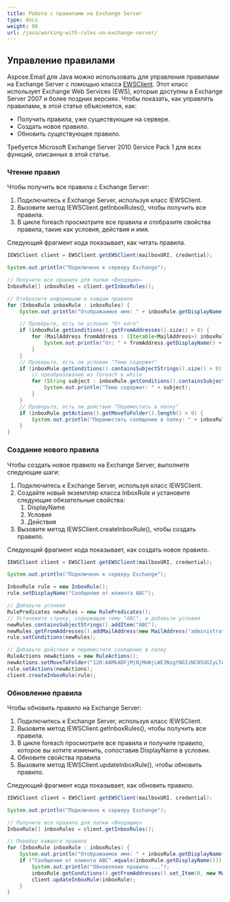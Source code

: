 ```yaml
---
title: Работа с правилами на Exchange Server
type: docs
weight: 90
url: /java/working-with-rules-on-exchange-server/
---
```


## **Управление правилами**
Aspose.Email для Java можно использовать для управления правилами на Exchange Server с помощью класса [EWSClient](https://apireference.aspose.com/email/java/com.aspose.email/ewsclient). Этот класс использует Exchange Web Services (EWS), которые доступны в Exchange Server 2007 и более поздних версиях. Чтобы показать, как управлять правилами, в этой статье объясняется, как:

- Получить правила, уже существующие на сервере.
- Создать новое правило.
- Обновить существующее правило.

Требуется Microsoft Exchange Server 2010 Service Pack 1 для всех функций, описанных в этой статье.
### **Чтение правил**
Чтобы получить все правила с Exchange Server:

1. Подключитесь к Exchange Server, используя класс IEWSClient.
1. Вызовите метод IEWSClient.getInboxRules(), чтобы получить все правила.
1. В цикле foreach просмотрите все правила и отобразите свойства правила, такие как условия, действия и имя.

Следующий фрагмент кода показывает, как читать правила.

~~~Java
IEWSClient client = EWSClient.getEWSClient(mailboxURI, credential);

System.out.println("Подключено к серверу Exchange");

// Получите все правила для папки «Входящие»
InboxRule[] inboxRules = client.getInboxRules();

// Отобразите информацию о каждом правиле
for (InboxRule inboxRule : inboxRules) {
    System.out.println("Отображаемое имя: " + inboxRule.getDisplayName());

    // Проверьте, есть ли условие "От кого"
    if (inboxRule.getConditions().getFromAddresses().size() > 0) {
        for (MailAddress fromAddress : (Iterable<MailAddress>) inboxRule.getConditions().getFromAddresses()) {
            System.out.println("От: " + fromAddress.getDisplayName() + " - " + fromAddress.getAddress());
        }
    }
    // Проверьте, есть ли условие "Тема содержит"
    if (inboxRule.getConditions().containsSubjectStrings().size() > 0) {
        // преобразование из foreach в while
        for (String subject : inboxRule.getConditions().containsSubjectStrings()) {
            System.out.println("Тема содержит: " + subject);
        }
    }
    // Проверьте, есть ли действие "Переместить в папку"
    if (inboxRule.getActions().getMoveToFolder().length() > 0) {
        System.out.println("Переместить сообщение в папку: " + inboxRule.getActions().getMoveToFolder());
    }
}
~~~
### **Создание нового правила**
Чтобы создать новое правило на Exchange Server, выполните следующие шаги:

1. Подключитесь к Exchange Server, используя класс IEWSClient.
1. Создайте новый экземпляр класса InboxRule и установите следующие обязательные свойства:
   1. DisplayName
   1. Условия
   1. Действия
1. Вызовите метод IEWSClient.createInboxRule(), чтобы создать правило.

Следующий фрагмент кода показывает, как создать новое правило.

~~~Java
IEWSClient client = EWSClient.getEWSClient(mailboxURI, credential);

System.out.println("Подключено к серверу Exchange");

InboxRule rule = new InboxRule();
rule.setDisplayName("Сообщение от клиента ABC");

// Добавьте условия
RulePredicates newRules = new RulePredicates();
// Установите строку, содержащую тему "ABC", и добавьте условия
newRules.containsSubjectStrings().addItem("ABC");
newRules.getFromAddresses().addMailAddress(new MailAddress("administrator@ex2010.local", true));
rule.setConditions(newRules);

// Добавьте действия и переместите сообщение в папку
RuleActions newActions = new RuleActions();
newActions.setMoveToFolder("120:AAMkADFjMjNjMmNjLWE3NzgtNGIzNC05OGIyLTAwNTgzNjRhN2EzNgAuAAAAAABbwP+Tkhs0TKx1GMf0D/cPAQD2lptUqri0QqRtJVHwOKJDAAACL5KNAAA=AQAAAA==");
rule.setActions(newActions);
client.createInboxRule(rule);
~~~
### **Обновление правила**
Чтобы обновить правило на Exchange Server:

1. Подключитесь к Exchange Server, используя класс IEWSClient.
1. Вызовите метод IEWSClient.getInboxRules(), чтобы получить все правила.
1. В цикле foreach просмотрите все правила и получите правило, которое вы хотите изменить, сопоставив DisplayName в условии.
1. Обновите свойства правила
1. Вызовите метод IEWSClient.updateInboxRule(), чтобы обновить правило.

Следующий фрагмент кода показывает, как обновить правило.

~~~Java
IEWSClient client = EWSClient.getEWSClient(mailboxURI, credential);

System.out.println("Подключено к серверу Exchange");

// Получите все правила для папки «Входящие»
InboxRule[] inboxRules = client.getInboxRules();

// Перебор каждого правила
for (InboxRule inboxRule : inboxRules) {
    System.out.println("Отображаемое имя: " + inboxRule.getDisplayName());
    if ("Сообщение от клиента ABC".equals(inboxRule.getDisplayName())) {
        System.out.println("Обновление правила....");
        inboxRule.getConditions().getFromAddresses().set_Item(0, new MailAddress("administrator@ex2010.local", true));
        client.updateInboxRule(inboxRule);
    }
}
~~~